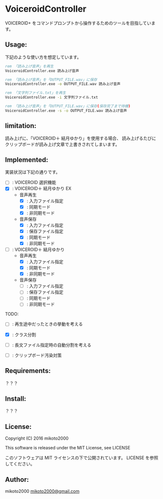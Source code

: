 VoiceroidController
===================

VOICEROID+ をコマンドプロンプトから操作するためのツールを目指しています。

Usage:
------

下記のような使い方を想定しています。

```bat
rem 「読み上げ音声」を再生
VoiceroidController.exe 読み上げ音声

rem 「読み上げ音声」を「OUTPUT_FILE.wav」に保存
VoiceroidController.exe -o OUTPUT_FILE.wav 読み上げ音声

rem 「文字列ファイル.txt」を再生
VoiceroidController.exe -i 文字列ファイル.txt

rem 「読み上げ音声」を「OUTPUT_FILE.wav」に保存(保存完了まで待機)
VoiceroidController.exe -s -o OUTPUT_FILE.wav 読み上げ音声
```

limitation:
-----------

読み上げに、「VOICEROID＋ 結月ゆかり」を使用する場合、
読み上げるたびにクリップボードが読み上げ文章で上書きされてしまいます。

Implemented:
------------

実装状況は下記の通りです。

- [ ] : VOICEROID 選択機能
- [x] : VOICEROID＋ 結月ゆかり EX
    - 音声再生
        - [x] : 入力ファイル指定
        - [x] : 同期モード
        - [x] : 非同期モード
    - 音声保存
        - [x] : 入力ファイル指定
        - [x] : 保存ファイル指定
        - [x] : 同期モード
        - [x] : 非同期モード
- [ ] : VOICEROID＋ 結月ゆかり
    - 音声再生
        - [x] : 入力ファイル指定
        - [x] : 同期モード
        - [x] : 非同期モード
    - 音声保存
        - [ ] : 入力ファイル指定
        - [ ] : 保存ファイル指定
        - [ ] : 同期モード
        - [ ] : 非同期モード

TODO:

- [ ] : 再生途中だったときの挙動を考える
- [x] : クラス分割
- [ ] : 長文ファイル指定時の自動分割を考える
- [ ] : クリップボード汚染対策


Requirements:
-------------

？？？

Install:
--------

？？？

License:
--------

Copyright (C) 2016 mikoto2000

This software is released under the MIT License, see LICENSE

このソフトウェアは MIT ライセンスの下で公開されています。 LICENSE を参照してください。

Author:
-------

mikoto2000 <mikoto2000@gmail.com>

